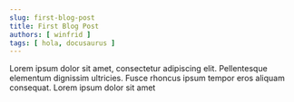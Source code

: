```yaml
---
slug: first-blog-post
title: First Blog Post
authors: [ winfrid ]
tags: [ hola, docusaurus ]
---
```


Lorem ipsum dolor sit amet, consectetur adipiscing elit. Pellentesque elementum dignissim ultricies. Fusce rhoncus ipsum
tempor eros aliquam consequat. Lorem ipsum dolor sit amet

